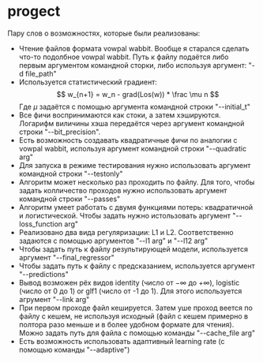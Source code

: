 # progect

Пару слов о возможностях, которые были реализованы:
* Чтение файлов формата vowpal wabbit. Вообще я старался сделать что-то подолбное vowpal wabbit. Путь к файлу подаётся либо первым аргументом командной сторки, либо используя аргумент: "-d file_path"
* Используется статистический градиент: 
  $$ w_{n+1} = w_n - grad(Los(w)) * \frac \mu n   $$ 
  Где $\mu$ задаётся с помощью аргумента командной строки "--initial_t"
* Все фичи воспринимаются как стоки, а затем хэшируются. Логарифм виличины хэша передаётся через аргумент командной строки "--bit_precision".
* Есть возможность создавать квадратичные фичи по аналогии с vowpal wabbit, используя аргумент командной строки "--quadratic arg"
* Для запуска в режиме тестирования нужно использовать аргумент командной строки "--testonly"
* Алгоритм может несколько раз проходить по файлу. Для того, чтобы задать колличество проходов нужно использовать аргумент командной строки "--passes"
* Алгоритм умеет работать с двумя функциями потерь: квадратичной и логистической. Чтобы задать нужно истользовать аргумент "--loss_function arg"
* Реализовано два вида регуляризации: L1 и L2. Соответственно задаются с помощью аргументов "--l1 arg" и "--l12 arg"
* Чтобы задать путь к файлу результирующей модели, используется аргумент "--final_regressor"
* Чтобы задать путь к файлу с предсказанием, используется аргумент "--predictions"
* Вывод возможен рёх видов identity (число от $-\infty$ до $+\infty$), logistic (число от 0 до 1) or glf1 (число от -1 до 1). Для этого используется агрумент "--link arg"
* При первом проходе файл кешируется. Затем уше проход веется по файлу с кешем, не используя исходный (файл с кешем примерно в полтора разо меньше и в более удобном формате для чтения). Можно задать путь для файла с помощью команды "--cache_file arg"
* Есть возможность использовать адаптивный learning rate (с помощью команды "--adaptive")

